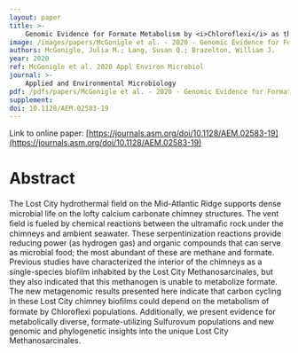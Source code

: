 ```yaml
---
layout: paper
title: >-
    Genomic Evidence for Formate Metabolism by <i>Chloroflexi</i> as the Key to Unlocking Deep Carbon in Lost City Microbial Ecosystems
image: /images/papers/McGonigle et al. - 2020 - Genomic Evidence for Formate Metabolism by Chlo.png
authors: McGonigle, Julia M.; Lang, Susan Q.; Brazelton, William J.
year: 2020
ref: McGonigle et al. 2020 Appl Environ Microbiol
journal: >-
    Applied and Environmental Microbiology
pdf: /pdfs/papers/McGonigle et al. - 2020 - Genomic Evidence for Formate Metabolism by Chlo.pdf
supplement: 
doi: 10.1128/AEM.02583-19
---
```


Link to online paper: [https://journals.asm.org/doi/10.1128/AEM.02583-19](https://journals.asm.org/doi/10.1128/AEM.02583-19)

# Abstract

The Lost City hydrothermal ﬁeld on the Mid-Atlantic Ridge supports dense microbial life on the lofty calcium carbonate chimney structures. The vent ﬁeld is fueled by chemical reactions between the ultramaﬁc rock under the chimneys and ambient seawater. These serpentinization reactions provide reducing power (as hydrogen gas) and organic compounds that can serve as microbial food; the most abundant of these are methane and formate. Previous studies have characterized the interior of the chimneys as a single-species bioﬁlm inhabited by the Lost City Methanosarcinales, but they also indicated that this methanogen is unable to metabolize formate. The new metagenomic results presented here indicate that carbon cycling in these Lost City chimney bioﬁlms could depend on the metabolism of formate by Chloroﬂexi populations. Additionally, we present evidence for metabolically diverse, formate-utilizing Sulfurovum populations and new genomic and phylogenetic insights into the unique Lost City Methanosarcinales.

